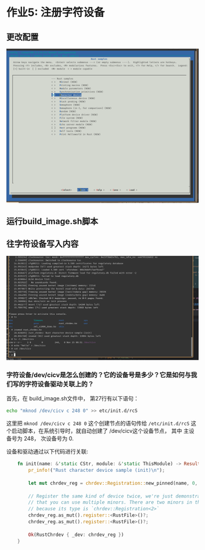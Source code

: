 # 作业5: 注册字符设备


## 更改配置

![更改配置](images/char_menuconfig.png)

## 运行build_image.sh脚本

## 往字符设备写入内容

![往字符设备写入内容](images/echo.png)


### 字符设备/dev/cicv是怎么创建的？它的设备号是多少？它是如何与我们写的字符设备驱动关联上的？

首先，在 build_image.sh文件中， 第27行有以下语句：

```sh
echo "mknod /dev/cicv c 248 0" >> etc/init.d/rcS
```

这里把 `mknod /dev/cicv c 248 0` 这个创建节点的语句传给 `/etc/init.d/rcS` 这个启动脚本，在系统引导时，就自动创建了 /dev/cicv这个设备节点， 其中 主设备号为 248， 次设备号为 0.

设备和驱动通过以下代码进行关联:
```rust
    fn init(name: &'static CStr, module: &'static ThisModule) -> Result<Self> {
        pr_info!("Rust character device sample (init)\n");

        let mut chrdev_reg = chrdev::Registration::new_pinned(name, 0, module)?;

        // Register the same kind of device twice, we're just demonstrating
        // that you can use multiple minors. There are two minors in this case
        // because its type is `chrdev::Registration<2>`
        chrdev_reg.as_mut().register::<RustFile>()?;
        chrdev_reg.as_mut().register::<RustFile>()?;

        Ok(RustChrdev { _dev: chrdev_reg })
    }
```